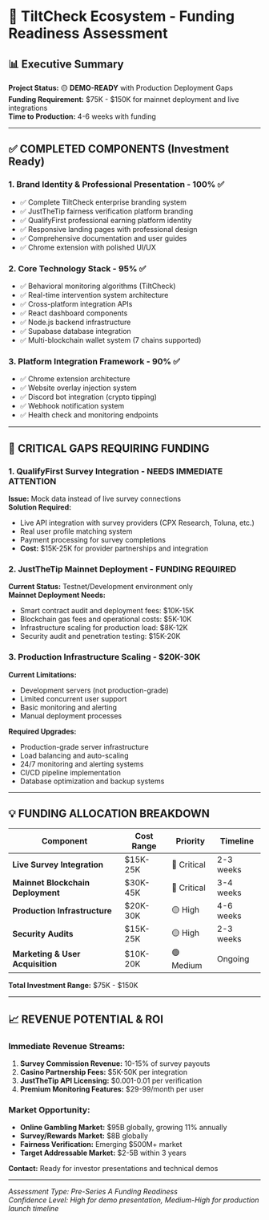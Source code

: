 # 🚀 TiltCheck Ecosystem - Funding Readiness Assessment

## 📊 Executive Summary

**Project Status:** 🟡 **DEMO-READY** with Production Deployment Gaps  
**Funding Requirement:** $75K - $150K for mainnet deployment and live integrations  
**Time to Production:** 4-6 weeks with funding

---

## ✅ COMPLETED COMPONENTS (Investment Ready)

### 1. **Brand Identity & Professional Presentation** - 100% ✅
- ✅ Complete TiltCheck enterprise branding system
- ✅ JustTheTip fairness verification platform branding  
- ✅ QualifyFirst professional earning platform identity
- ✅ Responsive landing pages with professional design
- ✅ Comprehensive documentation and user guides
- ✅ Chrome extension with polished UI/UX

### 2. **Core Technology Stack** - 95% ✅  
- ✅ Behavioral monitoring algorithms (TiltCheck)
- ✅ Real-time intervention system architecture
- ✅ Cross-platform integration APIs
- ✅ React dashboard components
- ✅ Node.js backend infrastructure  
- ✅ Supabase database integration
- ✅ Multi-blockchain wallet system (7 chains supported)

### 3. **Platform Integration Framework** - 90% ✅
- ✅ Chrome extension architecture
- ✅ Website overlay injection system
- ✅ Discord bot integration (crypto tipping)
- ✅ Webhook notification system
- ✅ Health check and monitoring endpoints

---

## 🔴 CRITICAL GAPS REQUIRING FUNDING

### 1. **QualifyFirst Survey Integration** - NEEDS IMMEDIATE ATTENTION
**Issue:** Mock data instead of live survey connections  
**Solution Required:** 
- Live API integration with survey providers (CPX Research, Toluna, etc.)
- Real user profile matching system
- Payment processing for survey completions
- **Cost:** $15K-25K for provider partnerships and integration

### 2. **JustTheTip Mainnet Deployment** - FUNDING REQUIRED
**Current Status:** Testnet/Development environment only  
**Mainnet Deployment Needs:**
- Smart contract audit and deployment fees: $10K-15K
- Blockchain gas fees and operational costs: $5K-10K  
- Infrastructure scaling for production load: $8K-12K
- Security audit and penetration testing: $15K-20K

### 3. **Production Infrastructure Scaling** - $20K-30K
**Current Limitations:**
- Development servers (not production-grade)
- Limited concurrent user support
- Basic monitoring and alerting
- Manual deployment processes

**Required Upgrades:**
- Production-grade server infrastructure
- Load balancing and auto-scaling
- 24/7 monitoring and alerting systems
- CI/CD pipeline implementation
- Database optimization and backup systems

---

## 💡 FUNDING ALLOCATION BREAKDOWN

| Component | Cost Range | Priority | Timeline |
|-----------|------------|----------|----------|
| **Live Survey Integration** | $15K-25K | 🔴 Critical | 2-3 weeks |
| **Mainnet Blockchain Deployment** | $30K-45K | 🔴 Critical | 3-4 weeks |
| **Production Infrastructure** | $20K-30K | 🟡 High | 4-6 weeks |
| **Security Audits** | $15K-25K | 🟡 High | 2-3 weeks |
| **Marketing & User Acquisition** | $10K-20K | 🟢 Medium | Ongoing |

**Total Investment Range:** $75K - $150K

---

## 📈 REVENUE POTENTIAL & ROI

### Immediate Revenue Streams:
1. **Survey Commission Revenue:** 10-15% of survey payouts
2. **Casino Partnership Fees:** $5K-50K per integration
3. **JustTheTip API Licensing:** $0.001-0.01 per verification
4. **Premium Monitoring Features:** $29-99/month per user

### Market Opportunity:
- **Online Gambling Market:** $95B globally, growing 11% annually
- **Survey/Rewards Market:** $8B globally
- **Fairness Verification:** Emerging $500M+ market
- **Target Addressable Market:** $2-5B within 3 years

**Contact:** Ready for investor presentations and technical demos

---

*Assessment Type: Pre-Series A Funding Readiness*  
*Confidence Level: High for demo presentation, Medium-High for production launch timeline*

